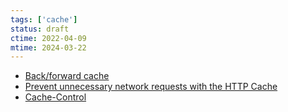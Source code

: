 ```yaml
---
tags: ['cache']
status: draft
ctime: 2022-04-09
mtime: 2024-03-22
---
```


- [Back/forward cache](https://web.dev/bfcache/)
- [Prevent unnecessary network requests with the HTTP Cache](https://web.dev/http-cache/)
- [Cache-Control](https://developer.mozilla.org/en-US/docs/Web/HTTP/Headers/Cache-Control)
